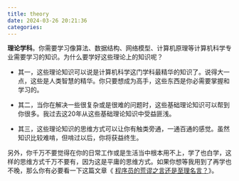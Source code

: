 ```yaml
---
title: theory
date: 2024-03-26 20:21:36
categories:
---
```


**理论学科**。你需要学习像算法、数据结构、网络模型、计算机原理等计算机科学专业需要学习的知识。为什么要学好这些理论上的知识呢？

- 其一，这些理论知识可以说是计算机科学这门学科最精华的知识了。说得大一点，这些是人类智慧的精华。你只要想成为高手，这些东西是你必需要掌握和学习的。

- 其二，当你在解决一些很复杂或是很难的问题时，这些基础理论知识可以帮到你很多。我过去这20年从这些基础理论知识中受益匪浅。

- 其三，这些理论知识的思维方式可以让你有触类旁通，一通百通的感觉。虽然知识比较难啃，但啃过以后，你将获益终生。


另外，你千万不要觉得在你的日常工作或是生活当中根本用不上，学了也白学，这样的思维方式千万不要有，因为这是平庸的思维方式。如果你想等我用到了再学也不晚，那么你有必要看一下这篇文章《 [程序员的荒谬之言还是至理名言？](https://coolshell.cn/articles/4235.html)》。

<!-- more -->
